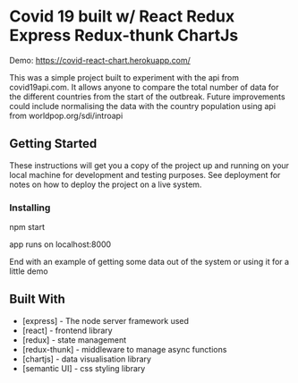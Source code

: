 # Covid 19 built w/ React Redux Express Redux-thunk ChartJs

Demo: https://covid-react-chart.herokuapp.com/

This was a simple project built to experiment with the api from covid19api.com. 
It allows anyone to compare the total number of data for the different countries from the start of the outbreak.
Future improvements could include normalising the data with the country population using api from worldpop.org/sdi/introapi

## Getting Started

These instructions will get you a copy of the project up and running on your local machine for development and testing purposes. See deployment for notes on how to deploy the project on a live system.

### Installing

npm start

app runs on localhost:8000

End with an example of getting some data out of the system or using it for a little demo

## Built With

* [express] - The node server framework used
* [react] - frontend library
* [redux] - state management
* [redux-thunk] - middleware to manage async functions
* [chartjs] - data visualisation library 
* [semantic UI] - css styling library
